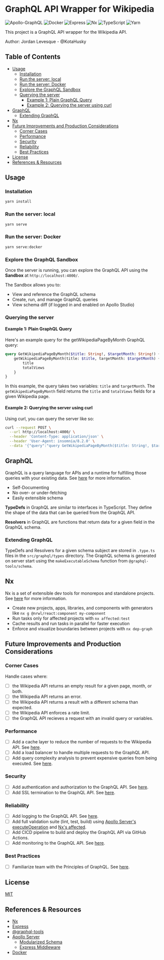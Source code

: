 # GraphQL API Wrapper for Wikipedia<!-- omit in toc -->

![Apollo-GraphQL](https://img.shields.io/badge/-ApolloGraphQL-311C87?style=flat&logo=apollo-graphql)
![Docker](https://img.shields.io/badge/docker-%230db7ed.svg?style=flat&logo=docker&logoColor=white)
![Express](https://img.shields.io/badge/express-%23404d59.svg?style=flat&logo=express&logoColor=%2361DAFB)
![Nx](https://img.shields.io/badge/nx-143055?style=flat&logo=nx&logoColor=white)
![TypeScript](https://img.shields.io/badge/typescript-%23007ACC.svg?style=flat&logo=typescript&logoColor=white)
![Yarn](https://img.shields.io/badge/yarn-%232187B6.svg?style=flat&logo=yarn&logoColor=white)

This project is a GraphQL API wrapper for the Wikipedia API.

Author: Jordan Levesque - @KotaHusky

## Table of Contents<!-- omit in toc -->

- [Usage](#usage)
  - [Installation](#installation)
  - [Run the server: local](#run-the-server-local)
  - [Run the server: Docker](#run-the-server-docker)
  - [Explore the GraphQL Sandbox](#explore-the-graphql-sandbox)
  - [Querying the server](#querying-the-server)
    - [Example 1: Plain GraphQL Query](#example-1-plain-graphql-query)
    - [Example 2: Querying the server using curl](#example-2-querying-the-server-using-curl)
- [GraphQL](#graphql)
  - [Extending GraphQL](#extending-graphql)
- [Nx](#nx)
- [Future Improvements and Production Considerations](#future-improvements-and-production-considerations)
  - [Corner Cases](#corner-cases)
  - [Performance](#performance)
  - [Security](#security)
  - [Reliability](#reliability)
  - [Best Practices](#best-practices)
- [License](#license)
- [References \& Resources](#references--resources)

## Usage

### Installation

```bash
yarn install
```

### Run the server: local

```bash
yarn serve
```

### Run the server: Docker

```bash
yarn serve:docker
```

### Explore the GraphQL Sandbox

Once the server is running, you can explore the GraphQL API using the **Sandbox** at `http://localhost:4000/`.

The Sandbox allows you to:

- View and reference the GraphQL schema
- Create, run, and manage GraphQL queries
- View schema diff (if logged in and enabled on Apollo Studio)

### Querying the server

#### Example 1: Plain GraphQL Query

Here's an example query for the getWikipediaPageByMonth GraphQL query:

```graphql
query GetWikipediaPageByMonth($title: String!, $targetMonth: String!) {
    getWikipediaPageByMonth(title: $title, targetMonth: $targetMonth) {
        title
        totalViews
    }
}
```

In this example, the query takes two variables: `title` and `targetMonth`. The `getWikipediaPageByMonth` field returns the `title` and `totalViews` fields for a given Wikipedia page.

#### Example 2: Querying the server using curl

Using curl, you can query the server like so:

```bash
curl --request POST \
  --url http://localhost:4000/ \
  --header 'Content-Type: application/json' \
  --header 'User-Agent: insomnia/8.2.0' \
  --data '{"query":"query GetWikipediaPageByMonth($title: String!, $targetMonth: String!) {\n  getWikipediaPageByMonth(title: $title, targetMonth: $targetMonth) {\n    title\n    totalViews\n  }\n}","operationName":"GetWikipediaPageByMonth","variables":{"title":"Husky","targetMonth":"2023-09"}}'
```

## GraphQL

GraphQL is a query language for APIs and a runtime for fulfilling those queries with your existing data. See [here](https://graphql.org/learn/) for more information.

- Self-Documenting
- No over- or under-fetching
- Easily extensible schema

**TypeDefs** in GraphQL are similar to interfaces in TypeScript. They define the shape of the data that can be queried from the GraphQL API.

**Resolvers** in GraphQL are functions that return data for a given field in the GraphQL schema.

### Extending GraphQL

TypeDefs and Resolvers for a given schema subject are stored in `.type.ts` files in the `src/graphql/types` directory. The GraphQL schema is generated on server start using the `makeExecutableSchema` function from `@graphql-tools/schema`.

## Nx

Nx is a set of extensible dev tools for monorepos and standalone projects. See [here](https://nx.dev/) for more information.

- Create new projects, apps, libraries, and components with generators like `nx g @nrwl/react:component my-component`
- Run tasks only for affected projects with `nx affected:test`
- Cache results and run tasks in parallel for faster execution
- Enforce and visualize boundaries between projects with `nx dep-graph`

## Future Improvements and Production Considerations

### Corner Cases

Handle cases where:

- [ ] the Wikipedia API returns an empty result for a given page, month, or both.
- [ ] the Wikipedia API returns an error.
- [ ] the Wikipedia API returns a result with a different schema than expected.
- [ ] the Wikipedia API enforces a rate limit.
- [ ] the GraphQL API recieves a request with an invalid query or variables.

### Performance

- [ ] Add a cache layer to reduce the number of requests to the Wikipedia API. See [here](https://www.apollographql.com/docs/apollo-server/performance/caching/).
- [ ] Add a load balancer to handle multiple requests to the GraphQL API.
- [ ] Add query complexity analysis to prevent expensive queries from being executed. See [here](https://www.apollographql.com/docs/apollo-server/performance/apq/).

### Security

- [ ] Add authentication and authorization to the GraphQL API. See [here](https://www.apollographql.com/docs/apollo-server/security/authentication/).
- [ ] Add SSL termination to the GraphQL API. See [here](https://www.apollographql.com/docs/apollo-server/security/terminating-ssl).

### Reliability

- [ ] Add logging to the GraphQL API. See [here](https://www.apollographql.com/docs/apollo-server/monitoring/logging/).
- [ ] Add full validation suite (lint, test, build) using [Apollo Server's executeOperation](https://www.apollographql.com/docs/apollo-server/testing/testing/) and [Nx's affected](https://nx.dev/nx-api/nx/documents/print-affected#printaffected).
- [ ] Add CICD pipeline to build and deploy the GraphQL API via GitHub Actions.
- [ ] Add monitoring to the GraphQL API. See [here](https://www.apollographql.com/docs/apollo-server/monitoring/metrics/).

### Best Practices

- [ ] Familiarize team with the Principles of GraphQL. See [here](https://principledgraphql.com/).

## License

[MIT](https://choosealicense.com/licenses/mit/)

## References & Resources

- [Nx](https://www.nx.dev/)
- [Express](https://www.npmjs.com/package/express)
- [@graphql-tools](https://the-guild.dev/graphql/tools/docs/introduction)
- [Apollo Server](https://www.apollographql.com/docs/apollo-server)
  - [Modularized Schema](https://www.apollographql.com/blog/backend/schema-design/modularizing-your-graphql-schema-code/)
  - [Express Middleware](https://www.apollographql.com/docs/apollo-server/api/express-middleware/)
- [Docker](https://www.npmjs.com/package/docker)